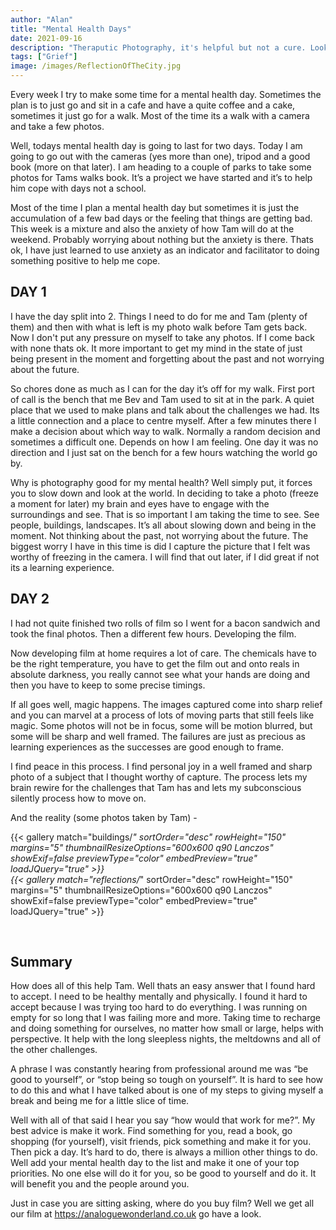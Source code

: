 ```yaml
---
author: "Alan"
title: "Mental Health Days"
date: 2021-09-16
description: "Theraputic Photography, it's helpful but not a cure. Look after your mental health."
tags: ["Grief"]
image: /images/ReflectionOfTheCity.jpg
---
```


Every week I try to make some time for a mental health day. Sometimes the plan is to just go and sit in a cafe and have a quite coffee and a cake, sometimes it just go for a walk. Most of the time its a walk with a camera and take a few photos.

Well, todays mental health day is going to last for two days. Today I am going to go out with the cameras (yes more than one), tripod and a good book (more on that later). I am heading to a couple of parks to take some photos for Tams walks book. It’s a project we have started and it’s to help him cope with days not a school.

Most of the time I plan a mental health day but sometimes it is just the accumulation of a few bad days or the feeling that things are getting bad. This week is a mixture and also the anxiety of how Tam will do at the weekend. Probably worrying about nothing but the anxiety is there. Thats ok, I have just learned to use anxiety as an indicator and facilitator to doing something positive to help me cope.

## DAY 1
I have the day split into 2. Things I need to do for me and Tam (plenty of them) and then with what is left is my photo walk before Tam gets back. Now I don't put any pressure on myself to take any photos. If I come back with none thats ok. It more important to get my mind in the state of just being present in the moment and forgetting about the past and not worrying about the future.

So chores done as much as I can for the day it’s off for my walk. First port of call is the bench that me Bev and Tam used to sit at in the park. A quiet place that we used to make plans and talk about the challenges we had. Its a little connection and a place to centre myself. After a few minutes there I make a decision about which way to walk. Normally a random decision and sometimes a difficult one. Depends on how I am feeling. One day it was no direction and I just sat on the bench for a few hours watching the world go by.

Why is photography good for my mental health? Well simply put, it forces you to slow down and look at the world. In deciding to take a photo (freeze a moment for later) my brain and eyes have to engage with the surroundings and see. That is so important I am taking the time to see. See people, buildings, landscapes. It’s all about slowing down and being in the moment. Not thinking about the past, not worrying about the future. The biggest worry I have in this time is did I capture the picture that I felt was worthy of freezing in the camera. I will find that out later, if I did great if not its a learning experience.

## DAY 2
I had not quite finished two rolls of film so I went for a bacon sandwich and took the final photos. Then a different few hours. Developing the film.

Now developing film at home requires a lot of care. The chemicals have to be the right temperature, you have to get the film out and onto reals in absolute darkness, you really cannot see what your hands are doing and then you have to keep to some precise timings.

If all goes well, magic happens. The images captured come into sharp relief and you can marvel at a process of lots of moving parts that still feels like magic. Some photos will not be in focus, some will be motion blurred, but some will be sharp and well framed. The failures are just as precious as learning experiences as the successes are good enough to frame.

I find peace in this process. I find personal joy in a well framed and sharp photo of a subject that I thought worthy of capture. The process lets my brain rewire for the challenges that Tam has and lets my subconscious silently process how to move on.

And the reality (some photos taken by Tam) -

{{< gallery match="buildings/*" sortOrder="desc" rowHeight="150" margins="5" thumbnailResizeOptions="600x600 q90 Lanczos" showExif=false previewType="color" embedPreview="true" loadJQuery="true" >}}
<br>
{{< gallery match="reflections/*" sortOrder="desc" rowHeight="150" margins="5" thumbnailResizeOptions="600x600 q90 Lanczos" showExif=false previewType="color" embedPreview="true" loadJQuery="true" >}}

<br>

## Summary
How does all of this help Tam. Well thats an easy answer that I found hard to accept. I need to be healthy mentally and physically. I found it hard to accept because I was trying too hard to do everything. I was running on empty for so long that I was failing more and more. Taking time to recharge and doing something for ourselves, no matter how small or large, helps with perspective. It help with the long sleepless nights, the meltdowns and all of the other challenges.

A phrase I was constantly hearing from professional around me was “be good to yourself”, or “stop being so tough on yourself”. It is hard to see how to do this and what I have talked about is one of my steps to giving myself a break and being me for a little slice of time.

Well with all of that said I hear you say “how would that work for me?”. My best advice is make it work. Find something for you, read a book, go shopping (for yourself), visit friends, pick something and make it for you. Then pick a day. It’s hard to do, there is always a million other things to do. Well add your mental health day to the list and make it one of your top priorities. No one else will do it for you, so be good to yourself and do it. It will benefit you and the people around you.

Just in case you are sitting asking, where do you buy film? Well we get all our film at https://analoguewonderland.co.uk go have a look.

